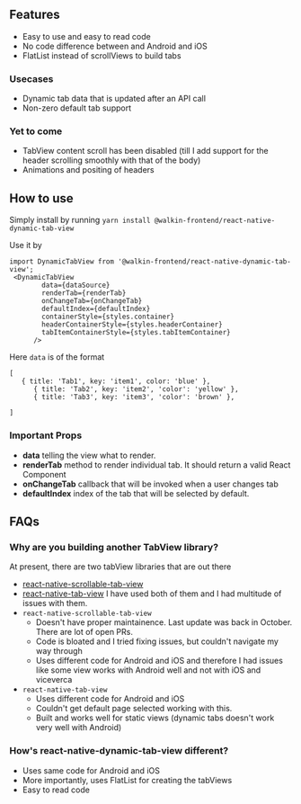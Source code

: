 ## Features 
- Easy to use and easy to read code
- No code difference between and Android and iOS 
- FlatList instead of scrollViews to build tabs 

### Usecases 
- Dynamic tab data that is updated after an API call 
- Non-zero default tab support 

### Yet to come
- TabView content scroll has been disabled (till I add support for the header scrolling smoothly with that of the body)
- Animations and positing of headers 

## How to use
Simply install by running `yarn install @walkin-frontend/react-native-dynamic-tab-view`

Use it by 

```
import DynamicTabView from '@walkin-frontend/react-native-dynamic-tab-view';
 <DynamicTabView
        data={dataSource}
        renderTab={renderTab}
        onChangeTab={onChangeTab}
        defaultIndex={defaultIndex}
        containerStyle={styles.container}
        headerContainerStyle={styles.headerContainer}
        tabItemContainerStyle={styles.tabItemContainer}
      />
```

Here `data` is of the format

```
[
   { title: 'Tab1', key: 'item1', color: 'blue' },
      { title: 'Tab2', key: 'item2', 'color': 'yellow' },
      { title: 'Tab3', key: 'item3', 'color': 'brown' },

]
```

### Important Props 
* **data** telling the view what to render.
* **renderTab** method to render individual tab. It should return a valid React Component 
* **onChangeTab** callback that will be invoked when a user changes tab 
* **defaultIndex** index of the tab that will be selected by default. 
     

## FAQs

### Why are you building another TabView library? 
At present, there are two tabView libraries that are out there 
* [react-native-scrollable-tab-view](https://www.google.com/search?q=react-native-scrollable-tab-view)
* [react-native-tab-view](https://github.com/react-native-community/react-native-tab-view)
I have used both of them and I had multitude of issues with them. 
* `react-native-scrollable-tab-view` 
  - Doesn't have proper maintainence. Last update was back in October. There are lot of open PRs. 
  - Code is bloated and I tried fixing issues, but couldn't navigate my way through 
  - Uses different code for Android and iOS and therefore I had issues like some view works with Android well and not with iOS and viceverca 
* `react-native-tab-view`
  - Uses different code for Android and iOS
  - Couldn't get default page selected working with this. 
  - Built and works well for static views (dynamic tabs doesn't work very well with Android)
  
  
### How's react-native-dynamic-tab-view different?
- Uses same code for Android and iOS 
- More importantly, uses FlatList for creating the tabViews 
- Easy to read code 




